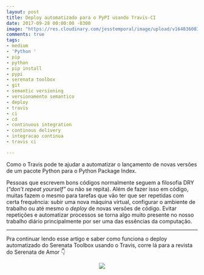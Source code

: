 ```yaml
---
layout: post
title: Deploy automatizado para o PyPI usando Travis-CI
date: 2017-09-28 00:00:00 -0300
image: "https://res.cloudinary.com/jesstemporal/image/upload/v1640360835/covers/click-2_f4fsdc.png"
comments: true
tags:
- medium
- 'Python '
- pip
- python
- pip install
- pypi
- serenata toolbox
- git
- semantic versioning
- versionamento semantico
- deploy
- travis
- ci
- cd
- continuous integration
- continous delivery
- integracao continua
- travis ci

---
```

Como o Travis pode te ajudar a automatizar o lançamento de novas versões de um pacote Python para o Python Package Index.

Pessoas que escrevem bons códigos normalmente seguem a filosofia DRY (_“don’t repeat yourself”_ ou não se repita). Além de fazer isso em código, muitas fazem o mesmo para tarefas que vão ter que ser repetidas com certa frequência: subir uma nova máquina virtual, configurar o ambiente de trabalho ou até mesmo o _deploy_ de novas versões de código. Evitar repetições e automatizar processos se torna algo muito presente no nosso trabalho diário principalmente por ser uma das essências da computação.

***

Pra continuar lendo esse artigo e saber como funciona o deploy automatizado do Serenata Toolbox usando o Travis, corre lá para a revista do Serenata de Amor 👇

<center>
<a href="https://medium.com/serenata/deploy-automatizado-para-o-pypi-usando-travis-ci-159e86e5d979">

<img src="https://res.cloudinary.com/jesstemporal/image/upload/v1640370979/clique-aqui-para-ler_zie2kp.png" />

</a>
</center>